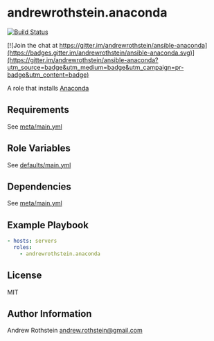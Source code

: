 andrewrothstein.anaconda
=========
[![Build Status](https://travis-ci.org/andrewrothstein/ansible-anaconda.svg?branch=master)](https://travis-ci.org/andrewrothstein/ansible-anaconda)

[![Join the chat at https://gitter.im/andrewrothstein/ansible-anaconda](https://badges.gitter.im/andrewrothstein/ansible-anaconda.svg)](https://gitter.im/andrewrothstein/ansible-anaconda?utm_source=badge&utm_medium=badge&utm_campaign=pr-badge&utm_content=badge)

A role that installs [Anaconda](https://www.continuum.io/anaconda-overview)

Requirements
------------

See [meta/main.yml](meta/main.yml)

Role Variables
--------------

See [defaults/main.yml](defaults/main.yml)

Dependencies
------------

See [meta/main.yml](meta/main.yml)

Example Playbook
----------------

```yml
- hosts: servers
  roles:
    - andrewrothstein.anaconda
```

License
-------

MIT

Author Information
------------------

Andrew Rothstein <andrew.rothstein@gmail.com>
